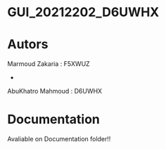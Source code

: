 # GUI_20212202_D6UWHX

# Autors

Marmoud Zakaria : F5XWUZ 

- 

AbuKhatro Mahmoud : D6UWHX 

# Documentation

Avaliable on Documentation folder!!

